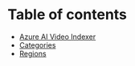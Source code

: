 # Table of contents

* [Azure AI Video Indexer](README.md)
* [Categories](categories.md)
* [Regions](regions.md)